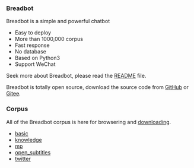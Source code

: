 ### Breadbot

Breadbot is a simple and powerful chatbot

* Easy to deploy
* More than 1000,000 corpus
* Fast response
* No database
* Based on Python3
* Support WeChat

Seek more about Breadbot, please read the [README](https://github.com/ideamark/breadbot/blob/master/README.md) file.

Breadbot is totally open source, download the source code from [GitHub](https://github.com/ideamark/breadbot) or [Gitee](https://gitee.com/ideamark/breadbot).

### Corpus

All of the Breadbot corpus is here for browsering and [downloading](https://github.com/ideamark/ideamark.github.io).

* [basic](basic/index.md)
* [knowledge](knowledge/index.md)
* [mp](mp/index.md)
* [open_subtitles](open_subtitles/index.md)
* [twitter](twitter/index.md)
